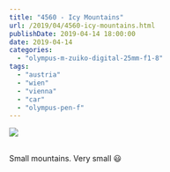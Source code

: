 ```yaml
---
title: "4560 - Icy Mountains"
url: /2019/04/4560-icy-mountains.html
publishDate: 2019-04-14 18:00:00
date: 2019-04-14
categories: 
  - "olympus-m-zuiko-digital-25mm-f1-8"
tags: 
  - "austria"
  - "wien"
  - "vienna"
  - "car"
  - "olympus-pen-f"
---
```

<div class="container">
<div class="center"><a target="_blank" href="https://d25zfm9zpd7gm5.cloudfront.net/1200x1200/2018/20180125_085558_lr.jpg"><img class="webfeedsFeaturedVisual" src="https://d25zfm9zpd7gm5.cloudfront.net/0600x0600/2018/20180125_085558_lr.jpg" /></a></div>
</div>
<br />

Small mountains. Very small :smiley: